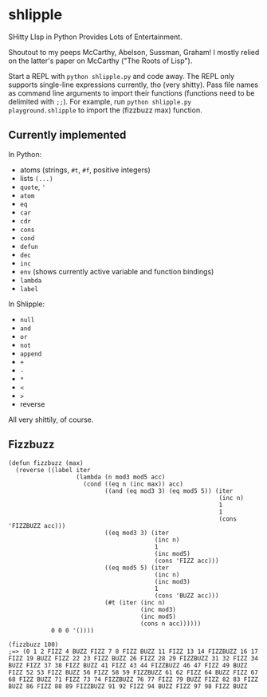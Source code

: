 # shlipple
SHitty LIsp in Python Provides Lots of Entertainment.

Shoutout to my peeps McCarthy, Abelson, Sussman, Graham! I mostly relied on the latter's paper on McCarthy ("The Roots of Lisp").

Start a REPL with `python shlipple.py` and code away. The REPL only supports single-line expressions currently, tho (very shitty). Pass file names as command line arguments to import their functions (functions need to be delimited with `;;`). For example, run `python shlipple.py playground.shlipple` to import the (fizzbuzz max) function.

## Currently implemented

In Python:

- atoms (strings, `#t`, `#f`, positive integers)
- lists `(...)`
- `quote`, `'`
- `atom`
- `eq`
- `car`
- `cdr`
- `cons`
- `cond`
- `defun`
- `dec`
- `inc`
- `env` (shows currently active variable and function bindings)
- `lambda`
- `label`

In Shlipple:

- `null`
- `and`
- `or`
- `not`
- `append`
- `+`
- `-`
- `*`
- `<`
- `>`
- reverse

All very shittily, of course.

## Fizzbuzz

```
(defun fizzbuzz (max)
  (reverse ((label iter
                   (lambda (n mod3 mod5 acc)
                     (cond ((eq n (inc max)) acc)
                           ((and (eq mod3 3) (eq mod5 5)) (iter
                                                           (inc n)
                                                           1
                                                           1
                                                           (cons 'FIZZBUZZ acc)))
                           ((eq mod3 3) (iter
                                         (inc n)
                                         1
                                         (inc mod5)
                                         (cons 'FIZZ acc)))
                           ((eq mod5 5) (iter
                                         (inc n)
                                         (inc mod3)
                                         1
                                         (cons 'BUZZ acc)))
                           (#t (iter (inc n)
                                     (inc mod3)
                                     (inc mod5)
                                     (cons n acc))))))
            0 0 0 '())))       
            
(fizzbuzz 100)
;=> (0 1 2 FIZZ 4 BUZZ FIZZ 7 8 FIZZ BUZZ 11 FIZZ 13 14 FIZZBUZZ 16 17 FIZZ 19 BUZZ FIZZ 22 23 FIZZ BUZZ 26 FIZZ 28 29 FIZZBUZZ 31 32 FIZZ 34 BUZZ FIZZ 37 38 FIZZ BUZZ 41 FIZZ 43 44 FIZZBUZZ 46 47 FIZZ 49 BUZZ FIZZ 52 53 FIZZ BUZZ 56 FIZZ 58 59 FIZZBUZZ 61 62 FIZZ 64 BUZZ FIZZ 67 68 FIZZ BUZZ 71 FIZZ 73 74 FIZZBUZZ 76 77 FIZZ 79 BUZZ FIZZ 82 83 FIZZ BUZZ 86 FIZZ 88 89 FIZZBUZZ 91 92 FIZZ 94 BUZZ FIZZ 97 98 FIZZ BUZZ
```
